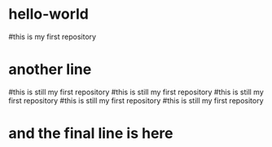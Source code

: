 # hello-world
#this is my first repository
# another line
#this is still my first repository
#this is still my first repository
#this is still my first repository
#this is still my first repository
#this is still my first repository
# and the final line is here
